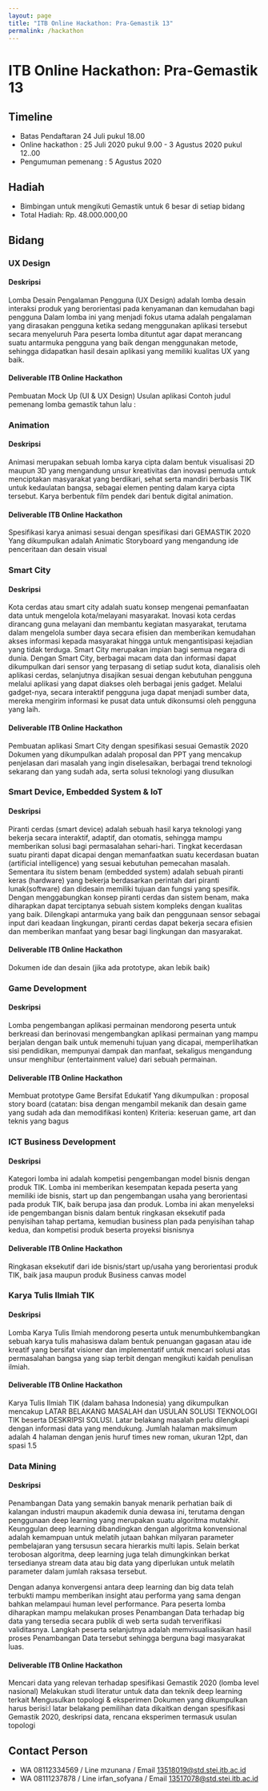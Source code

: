 ```yaml
---
layout: page
title: "ITB Online Hackathon: Pra-Gemastik 13"
permalink: /hackathon
---
```


# ITB Online Hackathon: Pra-Gemastik 13

## Timeline
- Batas Pendaftaran 24 Juli pukul 18.00
- Online hackathon : 25 Juli 2020 pukul 9.00 - 3 Agustus 2020 pukul 12..00
- Pengumuman pemenang : 5 Agustus 2020

## Hadiah
- Bimbingan untuk mengikuti Gemastik untuk 6 besar di setiap bidang
- Total Hadiah: Rp. 48.000.000,00

## Bidang 

### UX Design

#### Deskripsi
Lomba Desain Pengalaman Pengguna (UX Design) adalah lomba desain interaksi produk yang berorientasi pada kenyamanan dan kemudahan bagi pengguna
Dalam lomba ini yang menjadi fokus utama adalah pengalaman yang dirasakan pengguna ketika sedang menggunakan aplikasi tersebut secara menyeluruh
Para peserta lomba dituntut agar dapat merancang suatu antarmuka pengguna yang baik dengan menggunakan metode, sehingga didapatkan hasil desain aplikasi yang memiliki kualitas UX yang baik.

#### Deliverable ITB Online Hackathon
Pembuatan Mock Up (UI & UX Design) Usulan aplikasi
Contoh judul pemenang lomba gemastik tahun lalu :

### Animation

#### Deskripsi
Animasi merupakan sebuah lomba karya cipta dalam bentuk visualisasi 2D maupun 3D yang mengandung unsur kreativitas dan inovasi pemuda untuk menciptakan masyarakat yang berdikari, sehat serta mandiri berbasis TIK untuk kedaulatan bangsa, sebagai elemen penting dalam karya cipta tersebut. Karya berbentuk film pendek dari bentuk digital animation.

#### Deliverable ITB Online Hackathon
Spesifikasi karya animasi sesuai dengan spesifikasi dari GEMASTIK 2020
Yang dikumpulkan adalah Animatic Storyboard yang mengandung ide penceritaan dan desain visual

### Smart City

#### Deskripsi
Kota cerdas atau smart city adalah suatu konsep mengenai pemanfaatan data untuk mengelola kota/melayani masyarakat. Inovasi kota cerdas dirancang guna melayani dan membantu kegiatan masyarakat, terutama dalam mengelola sumber daya secara efisien dan memberikan kemudahan akses informasi kepada masyarakat hingga untuk mengantisipasi kejadian yang tidak terduga.
Smart City merupakan impian bagi semua negara di dunia. Dengan Smart City, berbagai macam data dan informasi dapat dikumpulkan dari sensor yang terpasang di setiap sudut kota, dianalisis oleh aplikasi cerdas, selanjutnya disajikan sesuai dengan kebutuhan pengguna melalui aplikasi yang dapat diakses oleh berbagai jenis gadget. Melalui gadget-nya, secara interaktif pengguna juga dapat menjadi sumber data, mereka mengirim informasi ke pusat data untuk dikonsumsi oleh pengguna yang laih.


#### Deliverable ITB Online Hackathon
Pembuatan aplikasi Smart City dengan spesifikasi sesuai Gemastik 2020 
Dokumen yang dikumpulkan adalah proposal dan PPT yang mencakup penjelasan dari masalah yang ingin diselesaikan, berbagai trend teknologi sekarang dan yang sudah ada, serta solusi teknologi yang diusulkan

### Smart Device, Embedded System & IoT

#### Deskripsi
Piranti cerdas (smart device) adalah sebuah hasil karya teknologi yang bekerja secara interaktif, adaptif, dan otomatis, sehingga mampu memberikan solusi bagi permasalahan sehari-hari. Tingkat kecerdasan suatu piranti dapat dicapai dengan memanfaatkan suatu kecerdasan buatan (artificial intelligence) yang sesuai kebutuhan pemecahan masalah.
Sementara itu sistem benam (embedded system) adalah sebuah piranti keras (hardware) yang bekerja berdasarkan perintah dari piranti lunak(software) dan didesain memiliki tujuan dan fungsi yang spesifik.
Dengan menggabungkan konsep piranti cerdas dan sistem benam, maka diharapkan dapat terciptanya sebuah sistem kompleks dengan kualitas yang baik. Dilengkapi antarmuka yang baik dan penggunaan sensor sebagai input dari keadaan lingkungan, piranti cerdas dapat bekerja secara efisien dan memberikan manfaat yang besar bagi lingkungan dan masyarakat.

#### Deliverable ITB Online Hackathon 
Dokumen ide dan desain (jika ada prototype, akan lebik baik)

### Game Development

#### Deskripsi
Lomba pengembangan aplikasi permainan mendorong peserta untuk berkreasi dan berinovasi mengembangkan aplikasi permainan yang mampu berjalan dengan baik untuk memenuhi tujuan yang dicapai, memperlihatkan sisi pendidikan, mempunyai dampak dan manfaat, sekaligus mengandung unsur menghibur (entertainment value) dari sebuah permainan.

#### Deliverable ITB Online Hackathon 
Membuat prototype Game Bersifat Edukatif
Yang dikumpulkan : proposal story board
(catatan: bisa dengan mengambil mekanik dan desain game yang sudah ada dan memodifikasi konten)
Kriteria: keseruan game, art dan teknis yang bagus

### ICT Business Development

#### Deskripsi
Kategori lomba ini adalah kompetisi pengembangan model bisnis dengan produk TIK. Lomba ini memberikan kesempatan kepada peserta yang memiliki ide bisnis, start up dan pengembangan usaha yang berorientasi pada produk TIK, baik berupa jasa dan produk. Lomba ini akan menyeleksi ide pengembangan bisnis dalam bentuk ringkasan eksekutif pada penyisihan tahap pertama, kemudian business plan pada penyisihan tahap kedua, dan kompetisi produk beserta proyeksi bisnisnya

#### Deliverable ITB Online Hackathon 
Ringkasan eksekutif dari ide bisnis/start up/usaha yang berorientasi produk TIK, baik jasa maupun produk
Business canvas model

### Karya Tulis Ilmiah TIK

#### Deskripsi
Lomba Karya Tulis Ilmiah mendorong peserta untuk menumbuhkembangkan sebuah karya tulis mahasiswa dalam bentuk penuangan gagasan atau ide kreatif yang bersifat visioner dan implementatif untuk mencari solusi atas permasalahan bangsa yang siap terbit dengan mengikuti kaidah penulisan ilmiah.

#### Deliverable ITB Online Hackathon
Karya Tulis Ilmiah TIK (dalam bahasa Indonesia) yang dikumpulkan mencakup LATAR BELAKANG MASALAH dan USULAN SOLUSI TEKNOLOGI TIK beserta DESKRIPSI SOLUSI. Latar belakang masalah perlu dilengkapi dengan informasi data yang mendukung. Jumlah halaman maksimum adalah 4 halaman dengan jenis huruf times new roman, ukuran 12pt, dan spasi 1.5

### Data Mining

#### Deskripsi
Penambangan Data yang semakin banyak menarik perhatian baik di kalangan industri maupun akademik dunia dewasa ini, terutama dengan penggunaan deep learning yang merupakan suatu algoritma mutakhir. 
Keunggulan deep learning dibandingkan dengan algoritma konvensional adalah kemampuan untuk melatih jutaan bahkan milyaran parameter pembelajaran yang tersusun secara hierarkis multi lapis. 
Selain berkat terobosan algoritma, deep learning juga telah dimungkinkan berkat tersedianya stream data atau big data yang diperlukan untuk melatih parameter dalam jumlah raksasa tersebut.

Dengan adanya konvergensi antara deep learning dan big data telah terbukti mampu memberikan insight atau performa yang sama dengan bahkan melampaui human level performance. 
Para peserta lomba diharapkan mampu melakukan proses Penambangan Data terhadap big data yang tersedia secara publik di web serta sudah terverifikasi validitasnya. 
Langkah peserta selanjutnya adalah memvisualisasikan hasil proses Penambangan Data tersebut sehingga berguna bagi masyarakat luas.

#### Deliverable ITB Online Hackathon
Mencari data yang relevan terhadap spesifikasi Gemastik 2020 (lomba level nasional)
Melakukan studi literatur untuk data dan teknik deep learning terkait
Mengusulkan topologi & eksperimen
Dokumen yang dikumpulkan harus berisi:l
latar belakang pemilihan data dikaitkan dengan spesifikasi Gemastik 2020,
deskripsi data,
rencana eksperimen termasuk usulan topologi

## Contact Person
- WA 08112334569 / Line mzunana / Email 13518019@std.stei.itb.ac.id
- WA 08111237878 / Line irfan_sofyana / Email 13517078@std.stei.itb.ac.id
